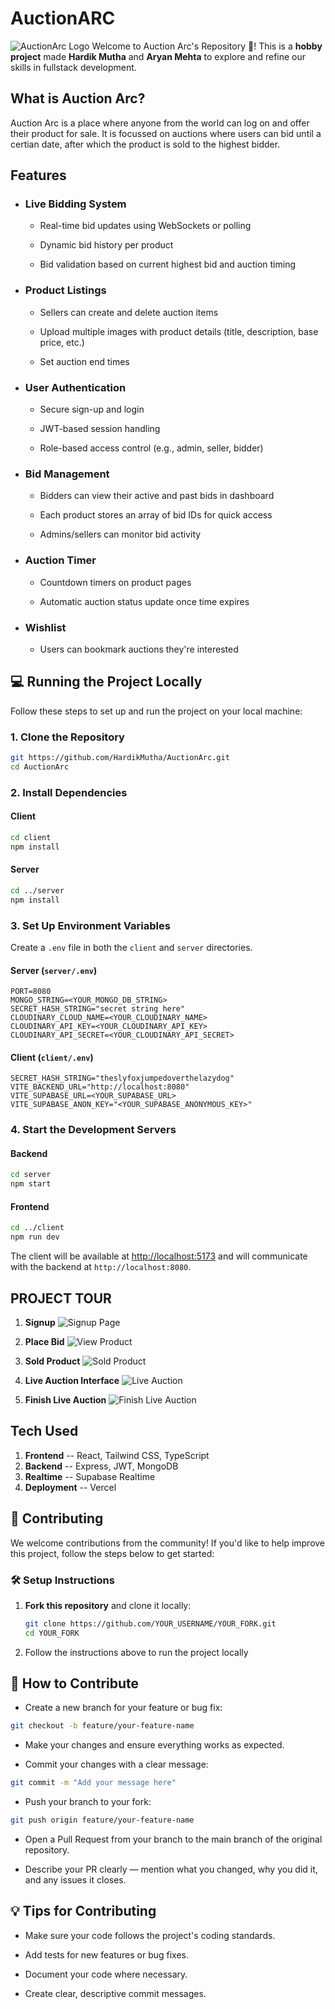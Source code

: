 # AuctionARC 

![AuctionArc Logo](./assets/AuctionArcLogo.jpg)
Welcome to Auction Arc's Repository 🥳! This is a **hobby project** made **Hardik Mutha** and **Aryan Mehta** to explore and refine our skills in fullstack development.

## What is Auction Arc?

Auction Arc is a place where anyone from the world can log on and offer their product for sale. It is focussed on auctions where users can bid until a certian date, after which the product is sold to the highest bidder.

## Features

- ### Live Bidding System

  - Real-time bid updates using WebSockets or polling

  - Dynamic bid history per product

  - Bid validation based on current highest bid and auction timing

- ### Product Listings

  - Sellers can create and delete auction items

  - Upload multiple images with product details (title, description, base price, etc.)

  - Set auction end times

- ### User Authentication

  - Secure sign-up and login

  - JWT-based session handling

  - Role-based access control (e.g., admin, seller, bidder)

- ### Bid Management

  - Bidders can view their active and past bids in dashboard

  - Each product stores an array of bid IDs for quick access

  - Admins/sellers can monitor bid activity

- ### Auction Timer

  - Countdown timers on product pages

  - Automatic auction status update once time expires

- ### Wishlist

  - Users can bookmark auctions they're interested

## 💻 Running the Project Locally

Follow these steps to set up and run the project on your local machine:

### 1. Clone the Repository

```bash
git https://github.com/HardikMutha/AuctionArc.git
cd AuctionArc
```

### 2. Install Dependencies

#### Client

```bash
cd client
npm install
```

#### Server

```bash
cd ../server
npm install
```

### 3. Set Up Environment Variables

Create a `.env` file in both the `client` and `server` directories.

#### Server (`server/.env`)

```
PORT=8080
MONGO_STRING=<YOUR_MONGO_DB_STRING>
SECRET_HASH_STRING="secret string here"
CLOUDINARY_CLOUD_NAME=<YOUR_CLOUDINARY_NAME>
CLOUDINARY_API_KEY=<YOUR_CLOUDINARY_API_KEY>
CLOUDINARY_API_SECRET=<YOUR_CLOUDINARY_API_SECRET>
```

#### Client (`client/.env`)

```
SECRET_HASH_STRING="theslyfoxjumpedoverthelazydog"
VITE_BACKEND_URL="http://localhost:8080"
VITE_SUPABASE_URL=<YOUR_SUPABASE_URL>
VITE_SUPABASE_ANON_KEY="<YOUR_SUPABASE_ANONYMOUS_KEY>"
```

### 4. Start the Development Servers

#### Backend

```bash
cd server
npm start
```

#### Frontend

```bash
cd ../client
npm run dev
```

The client will be available at [http://localhost:5173](http://localhost:5173) and will communicate with the backend at `http://localhost:8080`.

## **PROJECT TOUR**

1. **Signup**
   ![Signup Page](./assets/readme/signup.png)

2. **Place Bid**
   ![View Product](./assets/readme/placebd.jpg)

3. **Sold Product**
   ![Sold Product](./assets/readme/soldproduct.jpg)

4. **Live Auction Interface**
   ![Live Auction](./assets/readme/live_auction_host.jpg)

5. **Finish Live Auction**
   ![Finish Live Auction](./assets/readme/finish_live_auction.jpg)


## Tech Used
1) **Frontend** -- React, Tailwind CSS, TypeScript
2) **Backend** -- Express, JWT, MongoDB
3) **Realtime** -- Supabase Realtime
4) **Deployment** -- Vercel


## 🤝 Contributing

We welcome contributions from the community! If you'd like to help improve this project, follow the steps below to get started:

### 🛠️ Setup Instructions

1. **Fork this repository** and clone it locally:
   ```bash
   git clone https://github.com/YOUR_USERNAME/YOUR_FORK.git
   cd YOUR_FORK

2. Follow the instructions above to run the project locally

## 🙌 How to Contribute
- Create a new branch for your feature or bug fix:
```bash
git checkout -b feature/your-feature-name
```
- Make your changes and ensure everything works as expected.

- Commit your changes with a clear message:

```bash
git commit -m "Add your message here"
```
- Push your branch to your fork:

```bash
git push origin feature/your-feature-name
```

- Open a Pull Request from your branch to the main branch of the original repository.

- Describe your PR clearly — mention what you changed, why you did it, and any issues it closes.

## 💡 Tips for Contributing
- Make sure your code follows the project's coding standards.

- Add tests for new features or bug fixes.

- Document your code where necessary.

- Create clear, descriptive commit messages.